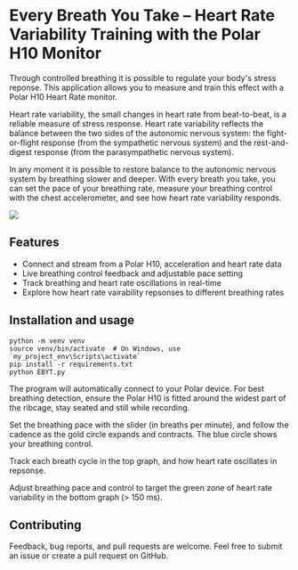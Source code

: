 # Every Breath You Take – Heart Rate Variability Training with the Polar H10 Monitor

Through controlled breathing it is possible to regulate your body's stress reponse. This application allows you to measure and train this effect with a Polar H10 Heart Rate monitor.

Heart rate variability, the small changes in heart rate from beat-to-beat, is a reliable measure of stress response. Heart rate variability reflects the balance between the two sides of the autonomic nervous system: the fight-or-flight response (from the sympathetic nervous system) and the rest-and-digest response (from the parasympathetic nervous system).

In any moment it is possible to restore balance to the autonomic nervous system by breathing slower and deeper. With every breath you take, you can set the pace of your breathing rate, measure your breathing control with the chest accelerometer, and see how heart rate variability responds.

![](img/screen_record.gif)

## Features

- Connect and stream from a Polar H10, acceleration and heart rate data
- Live breathing control feedback and adjustable pace setting
- Track breathing and heart rate oscillations in real-time
- Explore how heart rate vairability repsonses to different breathing rates

## Installation and usage
    
    python -m venv venv
    source venv/bin/activate  # On Windows, use `my_project_env\Scripts\activate`
    pip install -r requirements.txt
    python EBYT.py 

The program will automatically connect to your Polar device. For best breathing detection, ensure the Polar H10 is fitted around the widest part of the ribcage, stay seated and still while recording.

Set the breathing pace with the slider (in breaths per minute), and follow the cadence as the gold circle expands and contracts. The blue circle shows your breathing control.

Track each breath cycle in the top graph, and how heart rate oscillates in repsonse.

Adjust breathing pace and control to target the green zone of heart rate variability in the bottom graph (> 150 ms).

## Contributing
Feedback, bug reports, and pull requests are welcome. Feel free to submit an issue or create a pull request on GitHub.
